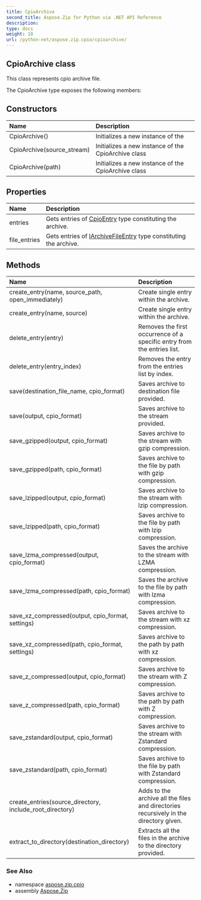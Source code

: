 ```yaml
---
title: CpioArchive
second_title: Aspose.Zip for Python via .NET API Reference
description: 
type: docs
weight: 10
url: /python-net/aspose.zip.cpio/cpioarchive/
---
```


## CpioArchive class

This class represents cpio archive file.

The CpioArchive type exposes the following members:
## Constructors
| Name | Description |
| :- | :- |
|CpioArchive()|Initializes a new instance of the|
|CpioArchive(source_stream)|Initializes a new instance of the CpioArchive class|
|CpioArchive(path)|Initializes a new instance of the CpioArchive class|
## Properties
| Name | Description |
| :- | :- |
|entries|Gets entries of [CpioEntry](/zip/python-net/aspose.zip.cpio/cpioentry/) type constituting the archive.|
|file_entries|Gets entries of [IArchiveFileEntry](/zip/python-net/aspose.zip/iarchivefileentry/) type constituting the archive.|
## Methods
| Name | Description |
| :- | :- |
|create_entry(name, source_path, open_immediately)|Create single entry within the archive.|
|create_entry(name, source)|Create single entry within the archive.|
|delete_entry(entry)|Removes the first occurrence of a specific entry from the entries list.|
|delete_entry(entry_index)|Removes the entry from the entries list by index.|
|save(destination_file_name, cpio_format)|Saves archive to destination file provided.|
|save(output, cpio_format)|Saves archive to the stream provided.|
|save_gzipped(output, cpio_format)|Saves archive to the stream with gzip compression.|
|save_gzipped(path, cpio_format)|Saves archive to the file by path with gzip compression.|
|save_lzipped(output, cpio_format)|Saves archive to the stream with lzip compression.|
|save_lzipped(path, cpio_format)|Saves archive to the file by path with lzip compression.|
|save_lzma_compressed(output, cpio_format)|Saves the archive to the stream with LZMA compression.|
|save_lzma_compressed(path, cpio_format)|Saves the archive to the file by path with lzma compression.|
|save_xz_compressed(output, cpio_format, settings)|Saves archive to the stream with xz compression.|
|save_xz_compressed(path, cpio_format, settings)|Saves archive to the path by path with xz compression.|
|save_z_compressed(output, cpio_format)|Saves archive to the stream with Z compression.|
|save_z_compressed(path, cpio_format)|Saves archive to the path by path with Z compression.|
|save_zstandard(output, cpio_format)|Saves archive to the stream with Zstandard compression.|
|save_zstandard(path, cpio_format)|Saves archive to the file by path with Zstandard compression.|
|create_entries(source_directory, include_root_directory)|Adds to the archive all the files and directories recursively in the directory given.|
|extract_to_directory(destination_directory)|Extracts all the files in the archive to the directory provided.|

### See Also

* namespace [aspose.zip.cpio](/zip/python-net/aspose.zip.cpio/)
* assembly [Aspose.Zip](/zip/python-net/)

